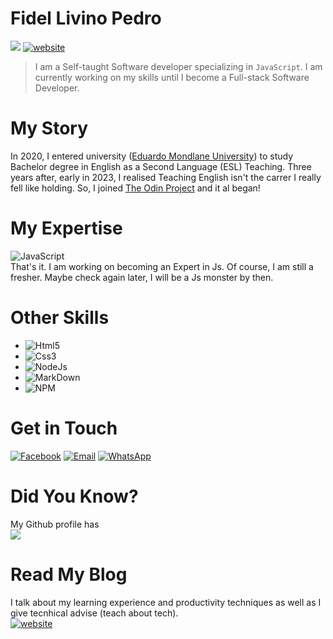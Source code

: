 # Fidel Livino Pedro
![](https://komarev.com/ghpvc/?username=fideldemoz&color=brightgreen&style=for-the-badge)
[![website](https://img.shields.io/badge/website-000000?style=for-the-badge&logo=About.me&logoColor=white)](https://fideldemoz.github.io/)  
> I am a Self-taught Software developer specializing in `JavaScript`. I am currently working on my skills until I become a Full-stack Software Developer.  
# My Story
In 2020, I entered university ([Eduardo Mondlane University](https://www.uem.mz)) to study Bachelor degree in English as a Second Language (ESL) Teaching. Three years after, early in 2023, I realised Teaching English isn't the carrer I really fell like holding. So, I joined [The Odin Project](https://www.theodinproject.com/) and it al began!  
# My Expertise
![JavaScript](https://img.shields.io/badge/JavaScript-F7DF1E?style=for-the-badge&logo=JavaScript&logoColor=grey)  
That's it. I am working on becoming an Expert in Js. Of course, I am still a fresher. Maybe check again later, I will be a Js monster by then.
# Other Skills
- ![Html5](https://img.shields.io/badge/HTML5-E34F26?style=for-the-badge&logo=html5&logoColor=white)  
- ![Css3](https://img.shields.io/badge/CSS3-1572B6?style=for-the-badge&logo=css3&logoColor=white)  
- ![NodeJs](https://img.shields.io/badge/Node.js-43853D?style=for-the-badge&logo=node.js&logoColor=white)  
- ![MarkDown](https://img.shields.io/badge/Markdown-000000?style=for-the-badge&logo=markdown&logoColor=white)  
- ![NPM](https://img.shields.io/badge/npm-CB3837?style=for-the-badge&logo=npm&logoColor=white)  
# Get in Touch
[![Facebook](https://img.shields.io/badge/Facebook-1877F2?style=for-the-badge&logo=facebook&logoColor=white)](https://www.facebook.com/fidel.livino/) 
[![Email](https://img.shields.io/badge/Gmail-D14836?style=for-the-badge&logo=gmail&logoColor=white)](mailto:fidellplivino98@gmail.com) 
[![WhatsApp](https://img.shields.io/badge/WhatsApp-25D366?style=for-the-badge&logo=whatsapp&logoColor=white)](https://wa.me/258846861051)
# Did You Know?
My Github profile has  
![](https://komarev.com/ghpvc/?username=fideldemoz&color=brightgreen&style=for-the-badge)
# Read My Blog
I talk about my learning experience and productivity techniques as well as I give tecnhical advise (teach about tech).  
[![website](https://img.shields.io/badge/website-000000?style=for-the-badge&logo=About.me&logoColor=white)](https://fideldemoz.github.io/)
